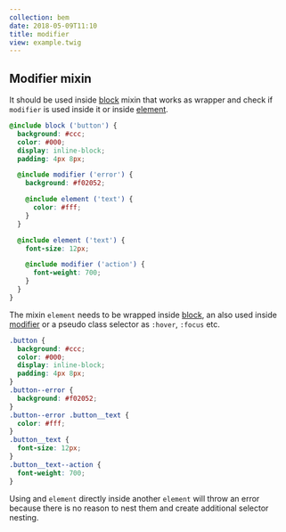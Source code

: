 ```yaml
---
collection: bem
date: 2018-05-09T11:10
title: modifier
view: example.twig
---
```


## Modifier mixin

It should be used inside [block][block] mixin that works as wrapper and check if `modifier` is used inside it or inside [element][element].

```scss
@include block ('button') {
  background: #ccc;
  color: #000;
  display: inline-block;
  padding: 4px 8px;

  @include modifier ('error') {
    background: #f02052;

    @include element ('text') {
      color: #fff;
    }
  }

  @include element ('text') {
    font-size: 12px;

    @include modifier ('action') {
      font-weight: 700;
    }
  }
}
```

The mixin `element` needs to be wrapped inside [block][block], an also used inside [modifier][modifier] or a pseudo class selector as `:hover`, `:focus` etc.

```css
.button {
  background: #ccc;
  color: #000;
  display: inline-block;
  padding: 4px 8px;
}
.button--error {
  background: #f02052;
}
.button--error .button__text {
  color: #fff;
}
.button__text {
  font-size: 12px;
}
.button__text--action {
  font-weight: 700;
}
```

Using and `element` directly inside another `element` will throw an error because there is no reason to nest them and create additional selector nesting.

[block]: ./block.html
[element]: ./element.html
[modifier]: ./modifier.html
